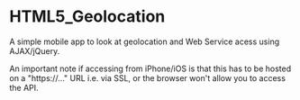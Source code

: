 # HTML5_Geolocation
A simple mobile app to look at geolocation and Web Service acess using AJAX/jQuery. 

An important note if accessing from iPhone/iOS is that this has to be hosted on a "https://..." URL i.e. via SSL, or the browser won't allow you to access the API. 
